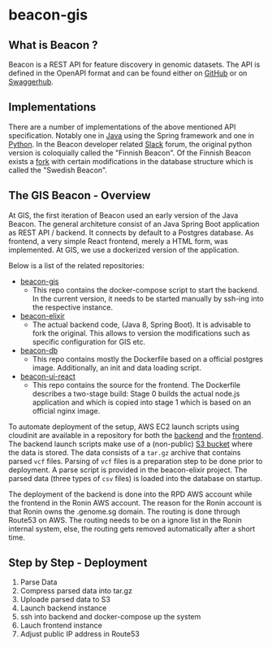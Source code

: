 # beacon-gis
## What is Beacon ?
Beacon is a REST API for feature discovery in genomic datasets. The API is defined in the OpenAPI format and can be found either on [GitHub](https://github.com/ga4gh-beacon/specification/blob/master/beacon.yaml) or on [Swaggerhub](https://app.swaggerhub.com/apis/ELIXIR-Finland/ga-4_gh_beacon_api_specification/1.0.0-rc1).

## Implementations
There are a number of implementations of the above mentioned API specification. Notably one in [Java](https://github.com/ga4gh-beacon/beacon-elixir) using the Spring framework and one in [Python](https://github.com/CSCfi/beacon-python). In the Beacon developer related [Slack](beacon-team.slack.com) forum, the original python version is coloquially called the "Finnish Beacon". Of the Finnish Beacon exists a [fork](https://github.com/NBISweden/beacon-python) with certain modifications in the database structure which is called the "Swedish Beacon".

## The GIS Beacon - Overview
At GIS, the first iteration of Beacon used an early version of the Java Beacon. The general architeture consist of an Java Spring Boot application as REST API / backend. It connects by default to a Postgres database. As frontend, a very simple React frontend, merely a HTML form, was implemented. At GIS, we use a dockerized version of the application. 

Below is a list of the related repositories:

* [beacon-gis](https://github.com/lorenzgerber/beacon-gis)
    * This repo contains the docker-compose script to start the backend. In the current version, it needs to be started manually by ssh-ing into the respective instance.
* [beacon-elixir](https://github.com/ga4gh-beacon/beacon-elixir)
    * The actual backend code, (Java 8, Spring Boot). It is advisable to fork the original. This allows to version the modifications such as specific configuration for GIS etc.  
* [beacon-db](https://github.com/lorenzgerber/beacon-db)
    * This repo contains mostly the Dockerfile based on a official postgres image. Additionally, an init and data loading script.
* [beacon-ui-react](https://github.com/lorenzgerber/beacon-ui-react)
    * This repo contains the source for the frontend. The Dockerfile describes a two-stage build: Stage 0 builds the actual node.js application and which is copied into stage 1 which is based on an official nginx image.

To automate deployment of the setup, AWS EC2 launch scripts using cloudinit are available in a repository for both the [backend](https://github.com/lorenzgerber/aws_launchers/tree/master/beacon-gis) and the [frontend](https://github.com/lorenzgerber/aws_launchers/tree/master/beacon-ui-nginx). The backend launch scripts make use of a (non-public) [S3 bucket](https://s3-ap-southeast-1.amazonaws.com/data.beacon) where the data is stored. The data consists of a `tar.gz` archive that contains parsed `vcf` files. Parsing of `vcf` files is a preparation step to be done prior to deployment. A parse script is provided in the beacon-elixir project. The parsed data (three types of `csv` files) is loaded into the database on startup.

The deployment of the backend is done into the RPD AWS account while the frontend in the Ronin AWS account. The reason for the Ronin account is that Ronin owns the .genome.sg domain. The routing is done through Route53 on AWS. The routing needs to be on a ignore list in the Ronin internal system, else, the routing gets removed automatically after a short time.

## Step by Step - Deployment
1. Parse Data
2. Compress parsed data into tar.gz
3. Uploade parsed data to S3
4. Launch backend instance
5. ssh into backend and docker-compose up the system
6. Lauch frontend instance
7. Adjust public IP address in Route53 
